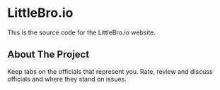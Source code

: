 # LittleBro.io

This is the source code for the LittleBro.io website.

## About The Project

Keep tabs on the officials that represent you. Rate, review and discuss officials and where they stand on issues.

